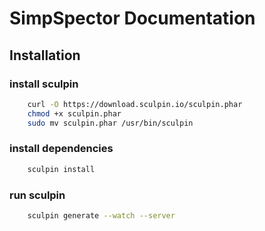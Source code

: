 # SimpSpector Documentation

## Installation

### install sculpin

``` bash
    curl -O https://download.sculpin.io/sculpin.phar
    chmod +x sculpin.phar
    sudo mv sculpin.phar /usr/bin/sculpin
```

### install dependencies

``` bash
    sculpin install
```

### run sculpin

``` bash
    sculpin generate --watch --server
```

